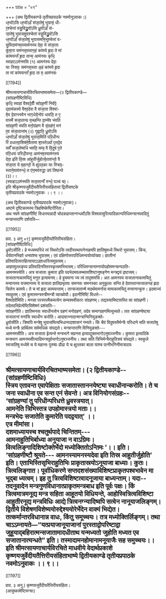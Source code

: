 +++
title = "०९"

+++
(अथ द्वितीयकाण्डे तृतीयप्रपाठके नवमोनुऽवाकः।)  
ध्‍रु॒वो॑ऽसि ध्‍रु॒वो॑ऽहँ स॑जा॒तेषु॑ भूयासं॒ धी-  
र॒श्चेत्ता॑ वसु॒विद्ध्रु॒वो॑ऽसि ध्रु॒वो॑ऽहँ स॑-  
जा॒तेषु॑ भूयासमु॒ग्रश्चेत्ता॑ वसु॒विद्ध्रु॒वो॑ऽसि  
ध्‍रु॒वो॑ऽहँ स॑जा॒तेषु॑ भूयासमभि॒भूश्चेत्ता॑ व-  
सु॒विदाम॑नम॒स्याम॑नस्य देवा॒ ये स॑जा॒ताः  
कु॑मा॒रा सम॑नस॒स्तान॒हं का॑मये हृ॒दा ते मां  
का॑मयन्तँ हृ॒दा तान्म॒ आम॑नसः कृधि॒  
स्वाहाऽऽम॑नमसि (१) आमन॑स्य देवा॒  
याः स्त्रियः॒ सम॑नस॒स्ता अ॒हं का॑मये हृ॒दा  
ता मां का॑मयन्ताँ हृ॒दा ता म॒ आम॑नसः

[[1194]]

श्रीमत्सायणाचार्यविरचितभाष्यसमेता—(२ द्वितीयकाण्डे—  
(सांग्रहणीष्टिविधि)  
कृधि॒ स्वाहा॑ वैश्वदे॒वीँ सां॑ग्रह॒णीं निर्वपे॒  
द्‍ग्राम॑कामो वैश्व॒देवा वै स॑जा॒ता विश्वा॑-  
मे॒व दे॒वान्त्स्वेन भाग॒धेये॒नोप॑ धावति॒ त ए॒  
वास्मै॑ सजा॒तान्प्र य॒च्छन्ति ग्रा॒म्ये॑व भ॑वति  
सांग्रह॒णी भ॑वति मनो॒ग्र॑हण वै सं॒ग्रह॑णं॒ मन॑  
ए॒व स॑जा॒ताना॑म् (२) गृ॒ह्णा॒ति॒ ध्रु॒वो॑ऽसि  
ध्‍रु॒वो॑ऽहँ स॑जा॒तेषु॑ भूयास॒मिति॑ परि॒धीन्प  
रि॑ दधात्या॒शिष॑मे॒वैतामा शा॒स्तेऽथो॑ ए॒तदे॒व  
सर्वँ॑ सजा॒तेष्वधि॑ भवति॒ यम्य॒ वै वि॒दुष॑ ए॒ते  
प॑रि॒धयः॑ परिधी॒यन्त॒ आम॑नम॒स्याम॑नस्य  
देवा॒ इति॑ ति॒स्र आ॑हुतीर्जुहोत्ये॒ताव॑न्तो॒ वै  
स॑जा॒ता ये म॒हान्तो॒ ये क्षु॑ल्ल॒का याः स्त्रिय॒-  
स्ताने॒वाव॑रुन्धे॒ त ए॑न॒मव॑रुद्धा॒ उप॑ तिष्ठन्ते  
(३)।।  
(स्वाहाऽऽम॑नमति सजा॒तानाँ॑ रुन्धे॒ पञ्च॑ च)।  
इति श्रीकृष्णयजुर्वेदीयतैत्तिरीयसंहितायां द्वितीयाष्टके  
तृतीयप्रपाठके नवमोऽनुवाकः ।। ९ ।।

(अथ द्वितीयकाण्डे तृतीयप्रपाठके नवमोऽनुवाकः)।  
अष्टमे दृष्टिकामस्य त्रिहविष्केष्टिरीरिता।  
अथ नवमे सांग्रहणीष्टिं विधास्यन्नादौ चोदकप्राप्तान्गन्धर्वोऽसि विश्वावसुरित्यादिकान्परिधिमन्त्रानपवदितुं मन्त्रान्तराणि दर्शयति—

[[1195]]

प्रपा. ३ अनु ०९] कृष्णयजुर्वेदीयतैत्तिरीयसंहिता।  
[सांग्रहणीष्टिविधिः]  
ध्रुवोऽसीति। हे मध्यमपरिधे त्वं स्थिरोऽसि त्वदीयस्थापनेनाहमपि ज्ञातिषुमध्ये स्थिरो भूयासम्। किंच, धैर्यवानभिज्ञो धनवांश्च भूयासम्। एवं दक्षिणोत्तरपरिधिमन्वयोर्व्याख्या। ज्ञातीनां प्रतिवादित्वराहित्यायाऽऽज्ञाधारित्वमुग्रत्वम्।  
आज्ञामुल्लङ्घ्य प्रतिवादिनस्तिरस्कृत्वमभिभत्वम्। परिधिमन्त्रानाम्नायोपहोममन्त्रान्पठति-  
आमनमस्येति। अत्र सजाताः कुमारा इति पदभेदमवलम्ब्यावशिष्टानुषङ्गेण मन्त्रद्वयं द्रष्टव्यम्। सजातानाकामयितुं मनुत इत्यामनम्। हे हूयमाना ज्य त्वं तादृशमसि। अत आमनस्य सजातानाकामयितुं मन्वानस्य यजमानस्य ये सजाता ज्ञातिप्रभृतयः समनसः समनस्का अनुकूलाः सन्ति हे देवास्तान्सजातानहं हृदा चित्तेन कामये। ते च मां हृदा कामयन्ताम्। तान्सजातान्मे मदर्थमामनोस मामाकामयितुं मन्वानान्कुरु। इदमाज्यं स्वाहुतम्। एवं कुमारमन्त्रस्त्रीमन्त्रौ व्याख्येयौ। इदानीमिष्टिं विधत्ते--  
वैश्वदेवीमिति। मनसा परस्परमैकमत्येन सम्यक्स्वीकारः संग्रहणम्। तद्यस्यामिष्टावस्ति सा सांग्रहणी। तदेतदभिप्रेत्येष्टिविशेषणं प्रशंसति--  
सांग्रहणीति। ज्ञातिमनसः स्वाधीनत्वेन ग्रहणं मनोग्रहणं, तदेव सम्यग्ग्रहणमित्युच्यते। ततः सांग्रहण्येष्ट्या सजातानां मनांसि स्वाधीन करोति। आदावाभ्नादान्मन्त्रान्विनियुङक्ते-  
ध्रुवोसीति। त्रिष्वपि मन्त्रेषु भूयासमित्यभिधानादाशासनं गम्यते। किं चैवं विदुषस्तैर्मन्त्रैः परिधाने सति सजातेषु मध्ये मन्त्रैः प्रार्थितम सर्वमधिकं संपद्यते। मन्त्रान्तराणि विनियुङक्ते---  
आमनमसीति। अत्र सजाता ईत्यन्ते मन्त्रभागे सप्रनस इत्याद्युक्तभागोऽनुषञ्जनीयः। कुमारा इत्यादिके मन्त्रभाग आमनमसीत्यादिमन्त्रपूर्वभागोऽनुषञ्जनीयः। तथा सति त्रिभिर्मन्त्रैराहुतित्रयं संपद्यते। स्वकुले स्वजातिषु मध्येमे च ये महान्तः पुरुषाः प्रौढा ये च क्षुल्लका बाला याश्च पत्नीभगिनीमात्रादयः

[[1196]]

श्रीमत्सायणाचार्यविरचितभाष्यसमेता। (२ द्वितीयकाण्डे--  
(सांग्रहणीष्टिविधिः)  
स्त्रिय एतावन्त एवापेक्षिताः सजातास्ताननयेष्ट्या स्वाधीनान्करोति। ते च जना स्वाधीना एव सन्त एनं सेवन्ते। अत्र विनियोगसंग्रहः--  
‘सांग्रहण्यां तु परिधीन्परिधत्ते ध्रुवस्त्रयात्।  
आमनेति त्रिभिस्तत्र उपहोमास्त्रयो मताः।।  
मन्त्रभेदः सजातेति कुमारेति पदद्वयात्’ ।।  
एत्र मीमांसा।  
दशमाध्यायस्च श्चतुर्थपादे चिन्तितम्---  
आमनाहुतिभिर्बाध्या अनुयाजा न वाऽग्रिमः।  
वित्वलिङ्गादिशिष्टोक्तेर्भेदो मध्योक्तितोऽन्तिमः ’।। इति।  
‘सांग्रहणीष्टौ श्रूयते--- आमनस्यामनस्यदेवा इति तिस्र आहुतीर्जुहोति’ इति। एताभिस्तिसृभिराहुतिभिः प्राकृतास्रयोऽनूयाजा बाध्याः। कुतः। त्रित्वलिङ्गात। पूर्वाधिकरणे सप्तदशसंख्याविशिष्टप्राकृतपश्वभावेन मा भूद्बा ध्यत्वम्। इह तु त्रित्वविशिष्टत्वादनूजाया बाध्यन्ताम्। यदा-- तदनुवादेन मन्त्रगुणविधानात्प्राकृतमन्त्रबाध इति पूर्वः पक्षः। किं त्रित्वमात्रमनूद्य मन्त्र सहिता आहूतयो विधियन्ते, आहोस्वित्रित्वविशिष्टा आहुतीरनूद्य मन्त्रविधिः आद्ये त्रित्वनग्न्यादिष्वपि सत्वेन नानूयाजलिङ्गम्। द्वितीये विशेषणविशेष्ययोरुद्देश्ययोरेर्भेदेन वाक्यं भिद्येत। तत्कर्मान्तरविधानान्न वाधः, किंतु समूच्चयः। तत्र मध्योक्तिर्लिङ्गम्। तथा चाऽऽम्नायते—“यत्प्रयाजानूयाजानां पुरस्ताद्वोपरिष्टाद्वा जुहूयाद्बहिरात्मन्सजातामादधीताथ यन्मध्यतो जुहोति मध्यत एव सजातानात्यन्धते” इति। तस्मादामनहोमानामनूयाजैः सह समुच्चयः।।  
इति श्रीमत्सायणाचार्यविरचिते माधवीये वेदार्थप्रकाशे कृष्णयजुर्वेदीयतैत्तिरीयसंहिताभाष्ये द्वितीयकाण्डे तृतीयप्रपाठके  
नवमोऽनुवाकः ।। ९।।  
--------

[[1197]]

प्रपा. ३ अनु.) कृष्णयजुर्वेदीयतैत्तिरीयसंहिता।  
(आयुष्कामेष्टिमन्त्राः)  

